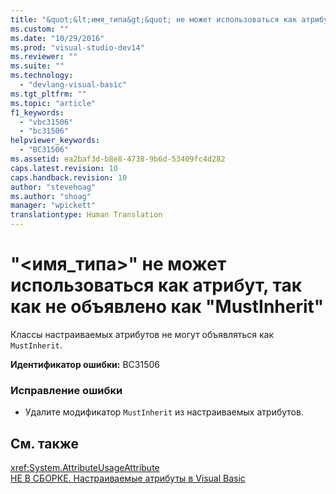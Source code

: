 ```yaml
---
title: "&quot;&lt;имя_типа&gt;&quot; не может использоваться как атрибут, так как не объявлено как &quot;MustInherit&quot; | Microsoft Docs"
ms.custom: ""
ms.date: "10/29/2016"
ms.prod: "visual-studio-dev14"
ms.reviewer: ""
ms.suite: ""
ms.technology: 
  - "devlang-visual-basic"
ms.tgt_pltfrm: ""
ms.topic: "article"
f1_keywords: 
  - "vbc31506"
  - "bc31506"
helpviewer_keywords: 
  - "BC31506"
ms.assetid: ea2baf3d-b8e8-4738-9b6d-53409fc4d282
caps.latest.revision: 10
caps.handback.revision: 10
author: "stevehoag"
ms.author: "shoag"
manager: "wpickett"
translationtype: Human Translation
---
```

# &quot;&lt;имя_типа&gt;&quot; не может использоваться как атрибут, так как не объявлено как &quot;MustInherit&quot;
Классы настраиваемых атрибутов не могут объявляться как `MustInherit`.  
  
 **Идентификатор ошибки:** BC31506  
  
### Исправление ошибки  
  
-   Удалите модификатор `MustInherit` из настраиваемых атрибутов.  
  
## См. также  
 <xref:System.AttributeUsageAttribute>   
 [НЕ В СБОРКЕ. Настраиваемые атрибуты в Visual Basic](http://msdn.microsoft.com/ru-ru/d72d8a5c-8f64-4614-b15b-cad66845d047)